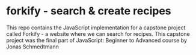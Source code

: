 # forkify - search & create recipes
This repo contains the JavaScript implementation for a capstone project called Forkify - a website where we can search for recipes. This capstone project was the final part of JavaScript: Beginner to Advanced course by Jonas Schmedtmann
